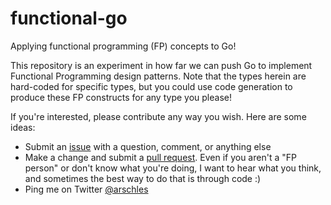 # functional-go

Applying functional programming (FP) concepts to Go!

This repository is an experiment in how far we can push Go to implement
Functional Programming design patterns. Note that the types herein are hard-coded
for specific types, but you could use code generation to produce these FP constructs
for any type you please!

If you're interested, please contribute any way you wish. Here are some 
ideas:

- Submit an [issue](https://github.com/go-functional/core/issues) with a 
question, comment, or anything else
- Make a change and submit a 
[pull request](https://github.com/go-functional/core/pulls). Even if 
you aren't a "FP person" or don't know what you're doing, I want to 
hear what you think, and sometimes the best way to do that is through 
code :)
- Ping me on Twitter [@arschles](https://twitter.com/arschles)
